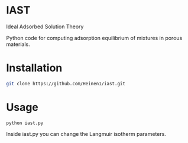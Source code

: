 # IAST
Ideal Adsorbed Solution Theory

Python code for computing adsorption equilibrium of mixtures in porous materials.

Installation
============
```bash
git clone https://github.com/Heinen1/iast.git 
```

Usage
=====
```
python iast.py
```

Inside iast.py you can change the Langmuir isotherm parameters.


